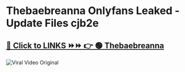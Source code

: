 
 # Thebaebreanna Onlyfans Leaked - Update Files cjb2e

## <h2><a href="https://clipsfans.com/Thebaebreanna&ref=git">🔗 Click to LINKS ⏩⏩ 👉 🟢 Thebaebreanna </a></h2>

<a href="https://clipsfans.com/Thebaebreanna&ref=git" rel="nofollow" data-target="animated-image.originalLink"><img src="https://i.ibb.co.com/xMMVF88/686577567.gif" alt="Viral Video Original" style="max-width: 100%; display: inline-block;" data-target="animated-image.originalImage"></a>

